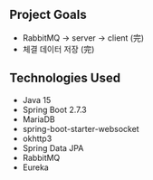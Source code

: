 ## Project Goals
* RabbitMQ -> server -> client (完)
* 체결 데이터 저장 (完)

 ## Technologies Used
* Java 15
* Spring Boot 2.7.3
* MariaDB
* spring-boot-starter-websocket
* okhttp3
* Spring Data JPA
* RabbitMQ
* Eureka
